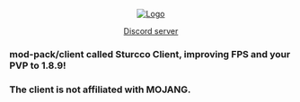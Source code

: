 <!DOCTYPE html>
<html lang="pt-br">
<head>
<meta charset="utf-8">

<p align="center">
<a class="navbar-brand" href="https://github.com/NeturnProjects/Sturcco-Client" title="Página inicial">
<img alt="Logo" src="https://cdn.discordapp.com/attachments/1056020605327130736/1065386943191453817/logo1.png">
</a>

<p align="center">
<a href="https://discord.gg/kCTRqgr6mG">Discord server</a>
</p>

<p align="center">
<h3 class="sidebar-card-title">mod-pack/client called Sturcco Client, improving FPS and your PVP to 1.8.9!</h3>
</p>

<p align="center">
<h3 class="sidebar-card-title">The client is not affiliated with MOJANG.</h3>
</p>
